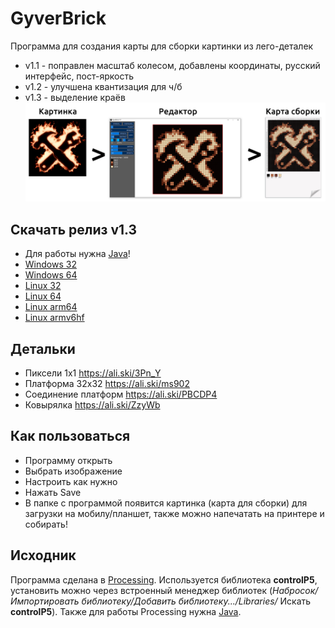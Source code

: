 # GyverBrick
Программа для создания карты для сборки картинки из лего-деталек 
- v1.1 - поправлен масштаб колесом, добавлены координаты, русский интерфейс, пост-яркость
- v1.2 - улучшена квантизация для ч/б
- v1.3 - выделение краёв
![Logo](/gyverbrick.png)

## Скачать релиз v1.3
- Для работы нужна [Java](https://www.java.com/ru/download/)! 
- [Windows 32](https://github.com/AlexGyver/GyverBrick/releases/download/1.3/application.windows32.zip)
- [Windows 64](https://github.com/AlexGyver/GyverBrick/releases/download/1.3/application.windows64.zip)
- [Linux 32](https://github.com/AlexGyver/GyverBrick/releases/download/1.3/application.linux32.zip)
- [Linux 64](https://github.com/AlexGyver/GyverBrick/releases/download/1.3/application.linux64.zip)
- [Linux arm64](https://github.com/AlexGyver/GyverBrick/releases/download/1.3/application.linux-arm64.zip)
- [Linux armv6hf](https://github.com/AlexGyver/GyverBrick/releases/download/1.3/application.linux-armv6hf.zip)

## Детальки
* Пиксели 1х1 https://ali.ski/3Pn_Y
* Платформа 32х32 https://ali.ski/ms902
* Соединение платформ https://ali.ski/PBCDP4
* Ковырялка https://ali.ski/ZzyWb

## Как пользоваться
* Программу открыть
* Выбрать изображение
* Настроить как нужно
* Нажать Save
* В папке с программой появится картинка (карта для сборки) для загрузки на мобилу/планшет, также можно напечатать на принтере и собирать!

## Исходник
Программа сделана в [Processing](https://processing.org/). Используется библиотека **controlP5**, установить можно через встроенный менеджер библиотек (*Набросок/Импортировать библиотеку/Добавить библиотеку.../Libraries/* Искать **controlP5**). Также для работы Processing нужна [Java](https://www.java.com/ru/download/).
